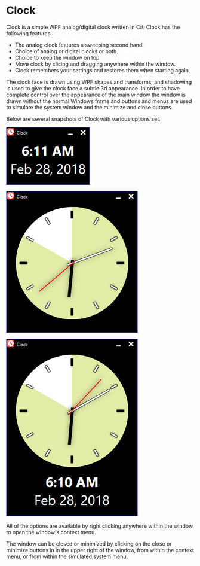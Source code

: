 # Clock
Clock is a simple WPF analog/digital clock written in C#.
Clock has the following features.

* The analog clock features a sweeping second hand.
* Choice of analog or digital clocks or both.
* Choice to keep the window on top.
* Move clock by clicing and dragging anywhere within the window.
* Clock remembers your settings and restores them when starting again.

The clock face is drawn using WPF shapes and transforms, and shadowing
is used to give the clock face a subtle 3d appearance. In order to
have complete control over the appearance of the main window the window
is drawn without the normal Windows frame and buttons and menus are
used to simulate the system window and the minimize and close buttons.

Below are several snapshots of Clock with various options set.

![Digital clock and date](images/2018-02-28_6-12-01.png "Digital clock with date.")

![Analog clock](images/2018-02-28_6-11-42.png "Analog clock only.")

![Analog and digital clock](images/2018-02-28_6-10-12.png "Both analog and digital clocks.")

All of the options are available by right clicking anywhere within the window
to open the window's context menu.

The window can be closed or minimized by clicking on the close or minimize buttons in
in the upper right of the window, from within the context menu, or from within the
simulated system menu.



